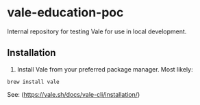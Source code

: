 # vale-education-poc
Internal repository for testing Vale for use in local development.

## Installation

1. Install Vale from your preferred package manager. Most likely:

`brew install vale`

See: (https://vale.sh/docs/vale-cli/installation/)

